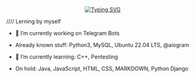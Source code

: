 <center><a href="https://git.io/typing-svg"><img src="https://readme-typing-svg.demolab.com?font=Fira+Code&duration=3500&pause=200&color=F75D44&center=true&vCenter=true&multiline=true&width=700&height=150&lines=%2F%2F%2F%2F+Junior+Python+developer+%2F%2F%2F%2F;%2F%2F%2F%2F+Learning+some+stuff+%2F%2F%2F%2F;%2F%2F%2F%2F+Coding+some+stuff+%2F%2F%2F%2F" alt="Typing SVG" /></a></center>

//// Lerning by myself

- 🔭 I’m currently working on Telegram Bots

- Already known stuff: Python3, MySQL, Ubuntu 22.04 LTS, @aiogram
- 🌱 I’m currently learning: C++, Pentesting
- On hold: Java, JavaScript, HTML, CSS, MARKDOWN, Python Django
